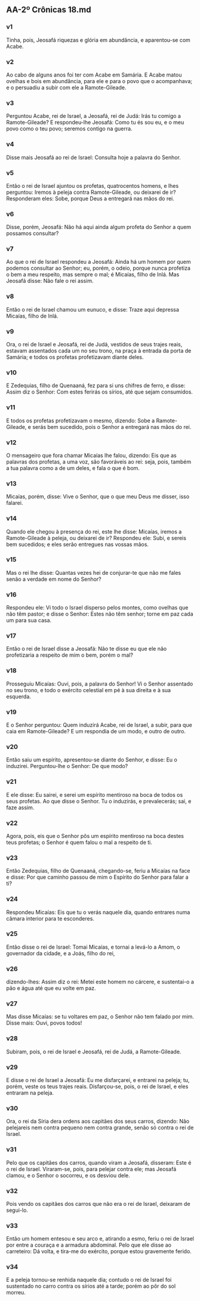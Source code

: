 ## AA-2º Crônicas 18.md
### v1
 Tinha, pois, Jeosafá riquezas e glória em abundância, e aparentou-se com Acabe.
### v2
 Ao cabo de alguns anos foi ter com Acabe em Samária. E Acabe matou ovelhas e bois em abundância, para ele e para o povo que o acompanhava; e o persuadiu a subir com ele a Ramote-Gileade.
### v3
 Perguntou Acabe, rei de Israel, a Jeosafá, rei de Judá: Irás tu comigo a Ramote-Gileade? E respondeu-lhe Jeosafá: Como tu és sou eu, e o meu povo como o teu povo; seremos contigo na guerra.
### v4
 Disse mais Jeosafá ao rei de Israel: Consulta hoje a palavra do Senhor.
### v5
 Então o rei de Israel ajuntou os profetas, quatrocentos homens, e lhes perguntou: Iremos à peleja contra Ramote-Gileade, ou deixarei de ir? Responderam eles: Sobe, porque Deus a entregará nas mãos do rei.
### v6
 Disse, porém, Jeosafá: Não há aqui ainda algum profeta do Senhor a quem possamos consultar?
### v7
 Ao que o rei de Israel respondeu a Jeosafá: Ainda há um homem por quem podemos consultar ao Senhor; eu, porém, o odeio, porque nunca profetiza o bem a meu respeito, mas sempre o mal; é Micaías, filho de Inlá. Mas Jeosafá disse: Não fale o rei assim.
### v8
 Então o rei de Israel chamou um eunuco, e disse: Traze aqui depressa Micaías, filho de Inlá.
### v9
 Ora, o rei de Israel e Jeosafá, rei de Judá, vestidos de seus trajes reais, estavam assentados cada um no seu trono, na praça à entrada da porta de Samária; e todos os profetas profetizavam diante deles.
### v10
 E Zedequias, filho de Quenaaná, fez para si uns chifres de ferro, e disse: Assim diz o Senhor: Com estes ferirás os sírios, até que sejam consumidos.
### v11
 E todos os profetas profetizavam o mesmo, dizendo: Sobe a Ramote-Gileade, e serás bem sucedido, pois o Senhor a entregará nas mãos do rei.
### v12
 O mensageiro que fora chamar Micaías lhe falou, dizendo: Eis que as palavras dos profetas, a uma voz, são favoráveis ao rei: seja, pois, também a tua palavra como a de um deles, e fala o que é bom.
### v13
 Micaías, porém, disse: Vive o Senhor, que o que meu Deus me disser, isso falarei.
### v14
 Quando ele chegou à presença do rei, este lhe disse: Micaías, iremos a Ramote-Gileade à peleja, ou deixarei de ir? Respondeu ele: Subi, e sereis bem sucedidos; e eles serão entregues nas vossas mãos.
### v15
 Mas o rei lhe disse: Quantas vezes hei de conjurar-te que não me fales senão a verdade em nome do Senhor?
### v16
 Respondeu ele: Vi todo o Israel disperso pelos montes, como ovelhas que não têm pastor; e disse o Senhor: Estes não têm senhor; torne em paz cada um para sua casa.
### v17
 Então o rei de Israel disse a Jeosafá: Não te disse eu que ele não profetizaria a respeito de mim o bem, porém o mal?
### v18
 Prosseguiu Micaías: Ouvi, pois, a palavra do Senhor! Vi o Senhor assentado no seu trono, e todo o exército celestial em pé à sua direita e à sua esquerda.
### v19
 E o Senhor perguntou: Quem induzirá Acabe, rei de Israel, a subir, para que caia em Ramote-Gileade? E um respondia de um modo, e outro de outro.
### v20
 Então saiu um espírito, apresentou-se diante do Senhor, e disse: Eu o induzirei. Perguntou-lhe o Senhor: De que modo?
### v21
 E ele disse: Eu sairei, e serei um espírito mentiroso na boca de todos os seus profetas. Ao que disse o Senhor. Tu o induzirás, e prevalecerás; sai, e faze assim.
### v22
 Agora, pois, eis que o Senhor pôs um espírito mentiroso na boca destes teus profetas; o Senhor é quem falou o mal a respeito de ti.
### v23
 Então Zedequias, filho de Quenaaná, chegando-se, feriu a Micaías na face e disse: Por que caminho passou de mim o Espírito do Senhor para falar a ti?
### v24
 Respondeu Micaías: Eis que tu o verás naquele dia, quando entrares numa câmara interior para te esconderes.
### v25
 Então disse o rei de Israel: Tomai Micaías, e tornai a levá-lo a Amom, o governador da cidade, e a Joás, filho do rei,
### v26
 dizendo-lhes: Assim diz o rei: Metei este homem no cárcere, e sustentai-o a pão e água até que eu volte em paz.
### v27
 Mas disse Micaías: se tu voltares em paz, o Senhor não tem falado por mim. Disse mais: Ouvi, povos todos!
### v28
 Subiram, pois, o rei de Israel e Jeosafá, rei de Judá, a Ramote-Gileade.
### v29
 E disse o rei de Israel a Jeosafá: Eu me disfarçarei, e entrarei na peleja; tu, porém, veste os teus trajes reais. Disfarçou-se, pois, o rei de Israel, e eles entraram na peleja.
### v30
 Ora, o rei da Síria dera ordens aos capitães dos seus carros, dizendo: Não pelejareis nem contra pequeno nem contra grande, senão só contra o rei de Israel.
### v31
 Pelo que os capitães dos carros, quando viram a Jeosafá, disseram: Este é o rei de Israel. Viraram-se, pois, para pelejar contra ele; mas Jeosafá clamou, e o Senhor o socorreu, e os desviou dele.
### v32
 Pois vendo os capitães dos carros que não era o rei de Israel, deixaram de segui-lo.
### v33
 Então um homem entesou e seu arco e, atirando a esmo, feriu o rei de Israel por entre a couraça e a armadura abdominal. Pelo que ele disse ao carreteiro: Dá volta, e tira-me do exército, porque estou gravemente ferido.
### v34
 E a peleja tornou-se renhida naquele dia; contudo o rei de Israel foi sustentado no carro contra os sírios até a tarde; porém ao pôr do sol morreu.
